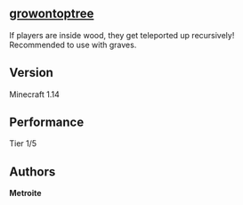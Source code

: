 ## [growontoptree](https://minhaskamal.github.io/DownGit/#/home?url=https://github.com/Metroite/datapacks/tree/master/growontoptree&rootDirectory=false)

If players are inside wood, they get teleported up recursively!
Recommended to use with graves.

## Version

Minecraft 1.14

## Performance

Tier 1/5

## Authors

**Metroite**
